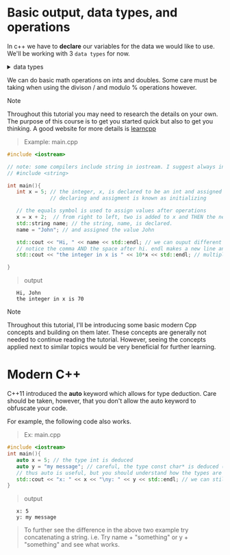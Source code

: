 # Basic output, data types, and operations

In c++ we have to **declare** our variables for the data we would like to use. 
We'll be working with 3 `data types` for now. 

<details>
<summary> data types </summary>

1. int: integers 
2. string: strings 
3. double: decimal values

</details>

We can do basic math operations on ints and doubles. Some care must be taking when using the divison / and modulo % operations however. 

> [!NOTE]
> Throughout this tutorial you may need to research the details on your own. 
> The purpose of this course is to get you started quick but also to get you thinking.
> A good website for more details is [learncpp](https://www.learncpp.com/)

> Example: main.cpp

```cpp
#include <iostream>

// note: some compilers include string in iostream. I suggest always including the line that's commented-out below
// #include <string>

int main(){
   int x = 5; // the integer, x, is declared to be an int and assigned the value 5. 
              // declaring and assigment is known as initializing

   // the equals symbol is used to assign values after operations
   x = x + 2;  // from right to left, two is added to x and THEN the new value is assigned to x
   std::string name; // the string, name, is declared. 
   name = "John"; // and assigned the value John 

   std::cout << "Hi, " << name << std::endl; // we can ouput different data by separating each thing with <<
   // notice the comma AND the space after hi. endl makes a new line and comes from the standard namespace
   std::cout << "the integer in x is " << 10*x << std::endl; // multiply x by 10, remember that x now holds the value 7

}
```

> output
```console
   Hi, John
   the integer in x is 70
```

> [!NOTE]
> Throughout this tutorial, I'll be introducing some basic modern Cpp concepts and building on them later. These concepts are generally not needed to continue reading the tutorial. However, seeing the concepts applied next to similar topics would be very beneficial for further learning. 

# Modern C++

C++11 introduced the **auto** keyword which allows for type deduction. Care should be taken, however, that you don't allow the auto keyword to obfuscate your code. 

For example, the following code also works. 

> Ex: main.cpp

```cpp
#include <iostream>
int main(){
   auto x = 5; // the type int is deduced
   auto y = "my message"; // careful, the type const char* is deduced (not std::string)
   // thus auto is useful, but you should understand how the types are being deduced
   std::cout << "x: " << x << "\ny: " << y << std::endl; // we can still display the values as before
}
```

> output

```console
   x: 5
   y: my message
```

> To further see the difference in the above two example try concatenating a string. i.e. Try name + "something" or y + "something" and see what works.
